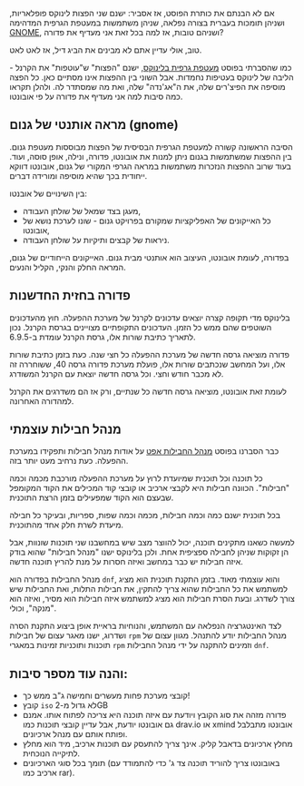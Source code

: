 אם לא הבנתם את כותרת הפוסט, אז אסביר: ישנם שני הפצות לינוקס פופלאריות, ושניהן תומכות בעברית בצורה נפלאה, שניהן משתמשות במעטפת הגרפית המדהימה [GNOME](https://gnome.org), ושניהם טובות, אז למה בכל זאת אני מעדיף את פדורה?

טוב, אולי עדיין אתם לא מבינים את הביג דיל, אז לאט לאט.

כמו שהסברתי בפוסט [מעטפת גרפית בלינוקס](https://linuxuserstip.blogspot.com/2024/05/blog-post.html), ישנם "הפצות" ש"עוטפות" את הקרנל - הליבה של לינוקס בעטיפות נחמדות. אבל השוני בין ההפצות אינו מסתיים כאן. כל הפצה מוסיפה את הפיצ'רים שלה, את ה"אג'נדה" שלה, ואת מה שמסתדר לה. ולהלן תקראו כמה סיבות למה אני מעדיף את פדורה על פי אובונטו.

## מראה אותנטי של גנום (gnome)
הסיבה הראשונה קשורה למעטפת הגרפית הבסיסית של הפצות מבוססות מעטפת גנום. בין ההפצות שמשתמשות בגנום ניתן למנות את אובונטו, פדורה, ונילה, אופן סוסה, ועוד. בעוד שרוב ההפצות הנזכרות משתמשות במראה הגרפי המקורי של גנום, אובונטו דווקא ייחודית בכך שהיא מוסיפה ומורידה דברים.

בין השינויים של אובנטו:

- מעגן בצד שמאל של שולחן העבודה,
- כל האייקונים של האפליקציות שמקורם בפרויקט גנום - שונו לערכת נושא של אובונטו,
- ניראות של קבצים ותיקיות על שולחן העבודה.

בפדורה, לעומת אובונטו, העיצוב הוא אותנטי מבית גנום. האייקונים הייחודיים של גנום, המראה החלק והנקי, הקליל והנעים.

## פדורה בחזית החדשנות
בלינוקס מדי תקופה קצרה יוצאים עדכונים לקרנל של מערכת ההפעלה. חוץ מהעדכונים השוטפים שהם ממש כל הזמן. העדכונים התקופתיים מצויינים בגרסת הקרנל. נכון לתאריך כתיבת שורות אלו, גרסת הקרנל עומדת ב-6.9.5.

פדורה מוציאה גרסה חדשה של מערכת ההפעלה כל חצי שנה. כעת בזמן כתיבת שורות אלו, ועל המחשב שנכתבים שורות אלו, פועלת מערכת פדורה גרסה 40, ששוחררה זה לא מכבר חודש וחצי. וכל גרסה חדשה יוצאת עם הקרנל המשודרג.

לעומת זאת אובונטו, מוציאה גרסה חדשה כל שנתיים, ורק אז הם משדרגים את הקרנל למהדורה האחרונה.
## מנהל חבילות עוצמתי
כבר הסברנו בפוסט [מנהל החבילות אפט](https://linuxuserstip.blogspot.com/2024/03/apt.html) על אודות מנהל חבילות ותפקידו במערכת ההפעלה. כעת נרחיב מעט יותר בזה.

כל תוכנה וכל תוכנית שמיועדת לרוץ על מערכת ההפעלה מורכבת מכמה וכמה "חבילות". הכוונה חבילות היא לקבצי ארכיב או קובצי קוד המכילים את הקוד המקומפל שבעצם הוא הקוד שמפעילים בזמן הרצת התוכנית.

בכל תוכנית ישנם כמה וכמה חבילות, מכמה וכמה שפות, ספריות, ובעיקר כל חבילה מיעדת לשרת חלק אחד מהתוכנית.

למעשה כשאנו מתקינים תוכנה, יכול להווצר מצב שיש במחשבנו שני תוכנות שונוות, אבל הן זקוקות שניהן לחבילה ספציפית אחת. ולכן בלינוקס ישנו "מנהל חבילות" שהוא בודק איזה חבילות יש כבר במחשב ואיזה חסרות על מנת להריץ תוכנה חדשה. 

מנהל החבילות בפדורה הוא `dnf`, והוא עוצמתי מאוד. בזמן התקנת תוכנית הוא מציג למשתמש את כל החבילות שהוא צריך להתקין, את חבילות התלות, ואת החבילות שיש צורך לשדרג. ובעת הסרת חבילות הוא מציג למשתמש איזה חבילות הוא מסיר, ואיזה הוא "מנקה", וכולי.

לצד האינטגרציה הנפלאה עם המשתמש, והנוחיות בראיית אופן ביצוע התקנת הסרה ושדרוג, ישנו מאגר עצום של חבילות `rpm` מנהל החבילות יודע להתנהל. מגוון עצום של תוכנות ותוכניות זמינות במאגרי `rpm` וזמינים להתקנה על ידי מנהל החבילות `dnf`.

## והנה עוד מספר סיבות:
- קובצי מערכת פחות מעשרים וחמישה ג"ב ממש כך!
- קובץ `iso` לא גדול מ-2GB
- פדורה מזהה את סוג הקובץ ויודעת עם איזה תוכנה היא צריכה לפתוח אותו. אמנם גם אובונטו יודעת, אבל עדיין קובצי תוכנות כמו drav.io או xmind אובונטו מתבלבל ופותח אותם עם מנהל ארכיונים. 
- מחלץ ארכיונים בדאבל קליק. אינך צריך להתעסק עם תוכנות ארכיב, מיד הוא מחלץ לתיקייה הנוכחית.
- תומך בכל סוגי הארכיונים (באובונטו צריך להוריד תוכנה צד ג' כדי להתמודד עם ארכיב כמו rar).


